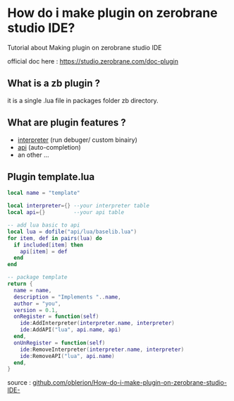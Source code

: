 # How do i make plugin on zerobrane studio IDE?
Tutorial about Making plugin on zerobrane studio IDE

official doc here : https://studio.zerobrane.com/doc-plugin

## What is a zb plugin ?
it is a single .lua file in packages folder zb directory.

## What are plugin features ?
- [interpreter](interpreter.md) (run debuger/ custom binairy)
- [api](api.md) (auto-completion)
- an other ...

## Plugin template.lua
```lua
local name = "template"

local interpreter={} --your interpreter table
local api={}         --your api table

-- add lua basic to api
local lua = dofile("api/lua/baselib.lua")
for item, def in pairs(lua) do
  if included[item] then
    api[item] = def
  end
end

-- package template
return {
  name = name,
  description = "Implements "..name,
  author = "you",
  version = 0.1,
  onRegister = function(self)
    ide:AddInterpreter(interpreter.name, interpreter)
    ide:AddAPI("lua", api.name, api)
  end,
  onUnRegister = function(self)
    ide:RemoveInterpreter(interpreter.name, interpreter)
    ide:RemoveAPI("lua", api.name)
  end,
}

```
source : [github.com/oblerion/How-do-i-make-plugin-on-zerobrane-studio-IDE-](https://github.com/oblerion/How-do-i-make-plugin-on-zerobrane-studio-IDE-)
